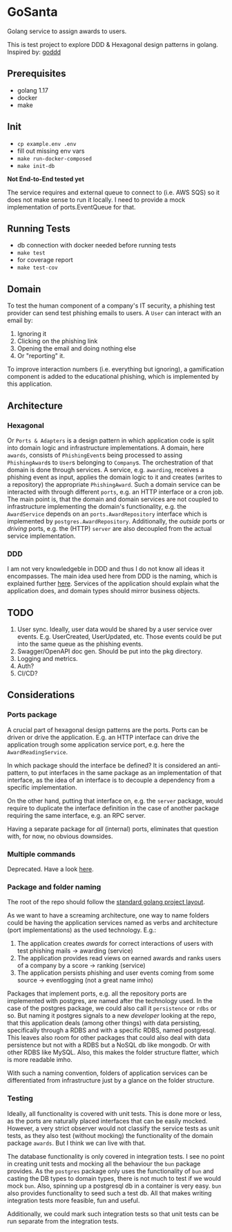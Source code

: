 # GoSanta

Golang service to assign awards to users.

This is test project to explore DDD & Hexagonal design patterns in golang. Inspired by: [goddd](https://github.com/marcusolsson/goddd)

## Prerequisites

- golang 1.17
- docker
- make

## Init

- `cp example.env .env`
- fill out missing env vars
- `make run-docker-composed`
- `make init-db`

**Not End-to-End tested yet**

The service requires and external queue to connect to (i.e. AWS SQS) so it does
not make sense to run it locally. I need to provide a mock implementation of
ports.EventQueue for that.

## Running Tests

- db connection with docker needed before running tests
- `make test`
- for coverage report
- `make test-cov`

## Domain

To test the human component of a company's IT security, a phishing test
provider can send test phishing emails to users. A `User` can interact with an email by:

1. Ignoring it
2. Clicking on the phishing link
3. Opening the email and doing nothing else
4. Or "reporting" it.

To improve interaction numbers (i.e. everything but ignoring), a gamification
component is added to the educational phishing, which is implemented by this application.

## Architecture

### Hexagonal

Or `Ports & Adapters` is a design pattern in which application code is split
into domain logic and infrastructure implementations. A domain, here `awards`,
consists of `PhishingEvent`s being processed to assing `PhishingAward`s to
`User`s belonging to `Company`s. The orchestration of that domain is done
through services. A service, e.g. `awarding`, receives a phishing event as input,
applies the domain logic to it and creates (writes to a repository) the
appropriate `PhishingAward`. Such a domain service can be interacted with
through different `ports`, e.g. an HTTP interface or a cron job. The main point
is, that the domain and domain services are not coupled to infrastructure
implementing the domain's functionality, e.g. the `AwardService` depends on an
`ports.AwardRepository` interface which is implemented by
`postgres.AwardRepository`. Additionally, the *outside* ports or *driving*
ports, e.g. the (HTTP) `server` are also decoupled from the actual service implementation.

### DDD

I am not very knowledgeble in DDD and thus I do not know all ideas it encompasses. The
main idea used here from DDD is the naming, which is explained further
[here](#package-and-folder-naming). Services of the application should explain
what the application does, and domain types should mirror business objects.

## TODO

1. User sync.
   Ideally, user data would be shared by a user service over events. E.g.
   UserCreated, UserUpdated, etc. Those events could be put into the same queue
   as the phishing events.
2. Swagger/OpenAPI doc gen.
   Should be put into the pkg directory.
3. Logging and metrics.
4. Auth?
5. CI/CD?

## Considerations

### Ports package

A crucial part of hexagonal design patterns are the ports. Ports can be driven
or drive the application. E.g. an HTTP interface can drive the application
trough some application service port, e.g. here the `AwardReadingService`.

In which package should the interface be defined? It is considered an
anti-pattern, to put interfaces in the same package as an implementation of
that interface, as the idea of an interface is to decouple a dependency from a
specific implementation.

On the other hand, putting that interface on, e.g. the `server` package, would
require to duplicate the interface definition in the case of another package
requiring the same interface, e.g. an RPC server.

Having a separate package for *all* (internal) ports, eliminates that question
with, for now, no obvious downsides.

### Multiple commands

Deprecated. Have a look [here](docs/adrs.md).

### Package and folder naming

The root of the repo should follow the [standard golang project layout](https://github.com/golang-standards/project-layout).

As we want to have a screaming architecture, one way to name folders could be
having the application services named as verbs and architecture (port
implementations) as the used technology. E.g.:

1. The application creates *awards* for correct interactions of users with test phishing mails -> awarding (service)
2. The application provides read views on earned awards and ranks users of a company by a score -> ranking (service)
3. The application persists phishing and user events coming from some source -> eventlogging (not a great name imho)

Packages that implement ports, e.g. all the repository ports are implemented
with postgres, are named after the technology used. In the case of the postgres
package, we could also call it `persistence` or `rdbs` or so. But naming it
postgres signals to a new *developer* looking at the repo, that this application
deals (among other things) with data persisting, specifically through a RDBS
and with a specific RDBS, named postgresql. This leaves also room for other
packages that could also deal with data persistence but not with a RDBS but a
NoSQL db like mongodb. Or with other RDBS like MySQL. Also, this makes the
folder structure flatter, which is more readable imho.

With such a naming convention, folders of application services can be
differentiated from infrastructure just by a glance on the folder structure.

### Testing

Ideally, all functionality is covered with unit tests. This is done more or
less, as the ports are naturally placed interfaces that can be easily mocked.
However, a very strict observer would not classify the service tests as unit
tests, as they also test (without mocking) the functionality of the domain
package `awards`. But I think we can live with that.

The database functionality is only covered in integration tests. I see no point
in creating unit tests and mocking all the behaviour the `bun` package
provides. As the `postgres` package only uses the functionality of `bun` and
casting the DB types to domain types, there is not much to test if we would
mock `bun`. Also, spinning up a postgresql db in a container is very easy.
`bun` also provides functionality to seed such a test db. All that makes
writing integration tests more feasible, fun and useful.

Additionally, we could mark such integration tests so that unit tests can be run
separate from the integration tests.

